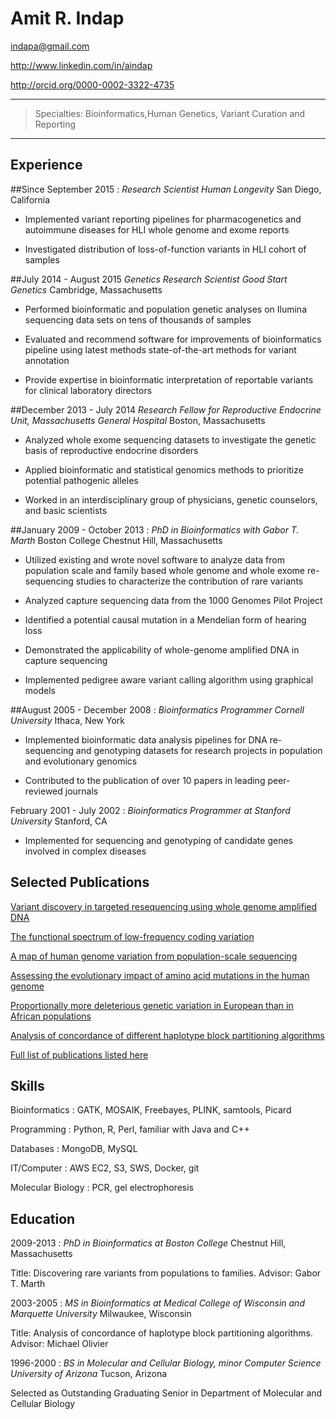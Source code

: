 Amit R. Indap
=============

indapa@gmail.com

http://www.linkedin.com/in/aindap

http://orcid.org/0000-0002-3322-4735

* * * * *

> Specialties: Bioinformatics,Human Genetics, Variant Curation and Reporting

* * * * *

Experience
----------
##Since September 2015
:   *Research Scientist Human Longevity* San Diego,
    California

- Implemented variant reporting pipelines for pharmacogenetics and autoimmune 
        diseases for HLI whole genome and exome reports
    
- Investigated distribution of loss-of-function variants in HLI cohort of samples


##July 2014 - August 2015
   *Genetics Research Scientist Good Start Genetics* Cambridge,
    Massachusetts

 -   Performed bioinformatic and population genetic analyses on
        Ilumina sequencing data sets on tens of thousands of samples

-   Evaluated and recommend software for improvements of
    bioinformatics pipeline using latest methods state-of-the-art
    methods for variant annotation

-   Provide expertise in bioinformatic interpretation of reportable
    variants for clinical laboratory directors

##December 2013 - July 2014
   *Research Fellow for Reproductive Endocrine Unit, Massachusetts
    General Hospital* Boston, Massachusetts

-   Analyzed whole exome sequencing datasets to investigate the
    genetic basis of reproductive endocrine disorders

-   Applied bioinformatic and statistical genomics methods to
    prioritize potential pathogenic alleles

-   Worked in an interdisciplinary group of physicians, genetic
    counselors, and basic scientists

##January 2009 - October 2013
:   *PhD in Bioinformatics with Gabor T. Marth* Boston College Chestnut
    Hill, Massachusetts

-   Utilized existing and wrote novel software to analyze data from
    population scale and family based whole genome and whole exome
    re-sequencing studies to characterize the contribution of rare
    variants

-   Analyzed capture sequencing data from the 1000 Genomes Pilot
    Project

-   Identified a potential causal mutation in a Mendelian form of
    hearing loss

-   Demonstrated the applicability of whole-genome amplified DNA in
    capture sequencing

-   Implemented pedigree aware variant calling algorithm using
    graphical models

##August 2005 - December 2008
:   *Bioinformatics Programmer Cornell University* Ithaca, New York

-   Implemented bioinformatic data analysis pipelines for DNA
    re-sequencing and genotyping datasets for research projects in
    population and evolutionary genomics

-   Contributed to the publication of over 10 papers in leading
    peer-reviewed journals

February 2001 - July 2002
:   *Bioinformatics Programmer at Stanford University* Stanford, CA

   -   Implemented for sequencing and genotyping of candidate genes
    involved in complex diseases

Selected Publications
---------------------

[Variant discovery in targeted resequencing using whole genome amplified
DNA](http://www.ncbi.nlm.nih.gov/pubmed/23837845)

[The functional spectrum of low-frequency coding
variation](http://www.ncbi.nlm.nih.gov/pubmed/21917140)

[A map of human genome variation from population-scale
sequencing](http://www.ncbi.nlm.nih.gov/pubmed/20981092)

[Assessing the evolutionary impact of amino acid mutations in the human
genome](http://www.ncbi.nlm.nih.gov/pubmed/18516229)

[Proportionally more deleterious genetic variation in European than in
African populations](http://www.ncbi.nlm.nih.gov/pubmed/18288194)

[Analysis of concordance of different haplotype block partitioning
algorithms](http://www.ncbi.nlm.nih.gov/pubmed/16356172)

[Full list of publications listed
here](http://orcid.org/0000-0002-3322-4735)

Skills
------

Bioinformatics : GATK, MOSAIK, Freebayes, PLINK, samtools, Picard

Programming : Python, R, Perl, familiar with Java and C++

Databases : MongoDB, MySQL

IT/Computer : AWS EC2, S3, SWS, Docker, git

Molecular Biology : PCR, gel electrophoresis

Education
---------

2009-2013
:   *PhD in Bioinformatics at Boston College* Chestnut Hill,
    Massachusetts

Title: Discovering rare variants from populations to families.
Advisor: Gabor T. Marth

2003-2005
:   *MS in Bioinformatics at Medical College of Wisconsin and Marquette
    University* Milwaukee, Wisconsin

Title: Analysis of concordance of haplotype block partitioning
algorithms. Advisor: Michael Olivier

1996-2000
:   *BS in Molecular and Cellular Biology, minor Computer Science
    University of Arizona* Tucson, Arizona

Selected as Outstanding Graduating Senior in Department of Molecular
and Cellular Biology



